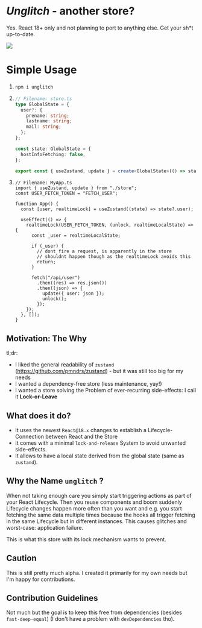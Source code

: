 # _Unglitch_ - another store?

Yes. React 18+ only and not planning to port to anything else. Get your sh\*t up-to-date.

![](https://media.giphy.com/media/PIRACM2jXRAP1l77tt/giphy.gif)

# Simple Usage

1. `npm i unglitch`
2. ```ts
   // Filename: store.ts
   type GlobalState = {
     user?: {
       prename: string;
       lastname: string;
       mail: string;
     };
   };

   const state: GlobalState = {
     hostInfoFetching: false,
   };

   export const { useZustand, update } = create<GlobalState>(() => state);
   ```

3. ```tsx
   // Filename: MyApp.ts
   import { useZustand, update } from "./store";
   const USER_FETCH_TOKEN = "FETCH_USER";

   function App() {
     const [user, realtimeLock] = useZustand((state) => state?.user);

     useEffect(() => {
       realtimeLock(USER_FETCH_TOKEN, (unlock, realtimeLocalState) => {
         const _user = realtimeLocalState;

         if (_user) {
           // dont fire a request, is apparently in the store
           // shouldnt happen though as the realtimeLock avoids this
           return;
         }

         fetch("/api/user")
           .then((res) => res.json())
           .then((json) => {
             update({ user: json });
             unlock();
           });
       });
     }, []);
   }
   ```

## Motivation: The Why

tl;dr:

- I liked the general readability of `zustand` (https://github.com/pmndrs/zustand) - but it was still too big for my needs
- I wanted a dependency-free store (less maintenance, yay!)
- I wanted a store solving the Problem of ever-recurring side-effects: I call it **Lock-or-Leave**

## What does it do?

- It uses the newest `React@18.x` changes to establish a Lifecycle-Connection between React and the Store
- It comes with a minimal `lock-and-release` System to avoid unwanted side-effects.
- It allows to have a local state derived from the global state (same as `zustand`).

## Why the Name `unglitch` ?

When not taking enough care you simply start triggering actions as part of your React Lifecycle. Then you reuse components and boom suddenly Lifecycle changes happen more often than you want and e.g. you start fetching the same data multiple times because the hooks all trigger fetching in the same Lifecycle but in different instances. This causes glitches and worst-case: application failure.

This is what this store with its lock mechanism wants to prevent.

## Caution

This is still pretty much alpha. I created it primarily for my own needs but I'm happy for contributions.

## Contribution Guidelines

Not much but the goal is to keep this free from dependencies (besides `fast-deep-equal`) (I don't have a problem with `devDependencies` tho).
